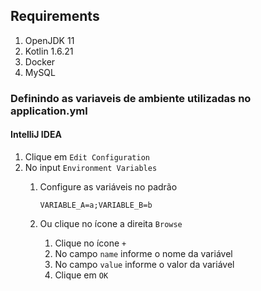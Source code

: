 ## Requirements
1. OpenJDK 11
2. Kotlin 1.6.21
3. Docker
4. MySQL

### Definindo as variaveis de ambiente utilizadas no application.yml 
#### IntelliJ IDEA

1. Clique em `Edit Configuration`
2. No input `Environment Variables`
    1. Configure as variáveis no padrão

        ```
        VARIABLE_A=a;VARIABLE_B=b
        ```
    2. Ou clique no ícone a direita `Browse`
        1. Clique no ícone `+`
        1. No campo `name` informe o nome da variável
        1. No campo `value` informe o valor da variável
        1. Clique em `OK`